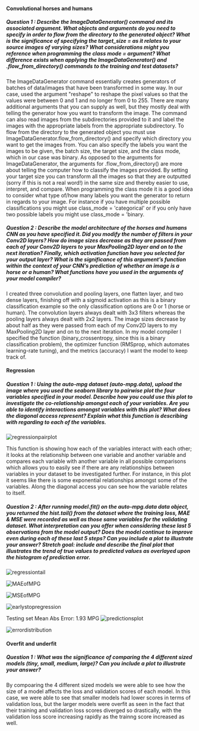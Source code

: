 #### Convolutional horses and humans

##### Question 1 : Describe the ImageDataGenerator() command and its associated argument.  What objects and arguments do you need to specify in order to flow from the directory to the generated object?  What is the significance of specifying the target_size = as it relates to your source images of varying sizes? What considerations might you reference when programming the class mode = argument?  What difference exists when applying the ImageDataGenerator() and .flow_from_directory() commands to the training and test datasets?
The ImageDataGenerator command essentially creates generators of batches of data/images that have been transformed in some way. In our case, used the argument "reshape" to reshape the pixel values so that the values were between 0 and 1 and no longer from 0 to 255. There are many additional arguments that you can supply as well, but they mostly deal with telling the generator how you want to transform the image. The command can also read images from the subdirectories provided to it and label the images with the appropriate labels from the appropriate subdirectory. To flow from the directory to the generated object you must use ImageDataGenerator.flow_from_directory() and specify which directory you want to get the images from. You can also specify the labels you want the images to be given, the batch size, the target size, and the class mode, which in our case was binary. As opposed to the arguments for ImageDataGenerator, the arguments for .flow_from_directory() are more about telling the computer how to classify the images provided. By setting your target size you can transform all the images so that they are outputted (sorry if this is not a real word!) in the same size and thereby easier to use, interpret, and compare. When programming the class mode it is a good idea to consider what type of/how many labels you want the generator to return in regards to your image. For instance if you have multiple possible classifications you might use class_mode = 'categorical' or if you only have two possible labels you might use class_mode = 'binary. 


##### Question 2 : Describe the model architecture of the horses and humans CNN as you have specified it.  Did you modify the number of filters in your Conv2D layers?  How do image sizes decrease as they are passed from each of your Conv2D layers to your MaxPooling2D layer and on to the next iteration?  Finally, which activation function have you selected for your output layer?  What is the significance of this argument’s function within the context of your CNN’s prediction of whether an image is a horse or a human?  What functions have you used in the arguments of your model compiler?
I created three convolution and pooling layers, one flatten layer, and two dense layers, finishing off with a sigmoid activation as this is a binary classification example so the only classification options are 0 or 1 (horse or human). The convolution layers always dealt with 3x3 filters whereas the pooling layers always dealt with 2x2 layers. The image sizes decrease by about half as they were passed from each of my Conv2D layers to my MaxPooling2D layer and on to the next iteration. In my model compiler I specified the function (binary_crossentropy, since this is a binary classification problem), the optimizer function (RMSprop, which automates learning-rate tuning), and the metrics (accuracy) I want the model to keep track of. 

#### Regression

##### Question 1 : Using the auto-mpg dataset (auto-mpg.data), upload the image where you used the seaborn library to pairwise plot the four variables specified in your model.  Describe how you could use this plot to investigate the co-relationship amongst each of your variables.  Are you able to identify interactions amongst variables with this plot?  What does the diagonal access represent?  Explain what this function is describing with regarding to each of the variables.

![regressionpairplot](https://user-images.githubusercontent.com/67922294/87688133-989fa100-c754-11ea-9427-f90b0094997b.png)

This function is showing how each of the variables interact with each other; it looks at the relationship between one variable and another variable and compares each variable with another variable in all possible comparisons which allows you to easily see if there are any relationships between variables in your dataset to be investigated further. For instance, in this plot it seems like there is some exponential relationships amongst some of the variables. Along the diagonal access you can see how the variable relates to itself. 

##### Question 2 : After running model.fit() on the auto-mpg.data data object, you returned the hist.tail() from the dataset where the training loss, MAE & MSE were recorded as well as those same variables for the validating dataset.  What interpretation can you offer when considering these last 5 observations from the model output?  Does the model continue to improve even during each of these last 5 steps?  Can you include a plot to illustrate your answer?  Stretch goal: include and describe the final plot that illustrates the trend of true values to predicted values as overlayed upon the histogram of prediction error.  
![regressiontail](https://user-images.githubusercontent.com/67922294/87689123-d650f980-c755-11ea-89fe-af23c8ca1bdf.png)

![MAEofMPG](https://user-images.githubusercontent.com/67922294/87689342-16b07780-c756-11ea-8b15-13eb82341c88.png)

![MSEofMPG](https://user-images.githubusercontent.com/67922294/87689674-7e66c280-c756-11ea-8a0d-5cc2f9f1aad0.png)

![earlystopregression](https://user-images.githubusercontent.com/67922294/87690141-0e0c7100-c757-11ea-9b12-26c7ab06ca16.png)

Testing set Mean Abs Error:  1.93 MPG
![predictionsplot](https://user-images.githubusercontent.com/67922294/87690387-65aadc80-c757-11ea-83c8-260815e0979e.png)

![errordistribution](https://user-images.githubusercontent.com/67922294/87690520-8ffc9a00-c757-11ea-86be-4bb09ef0760b.png)

#### Overfit and underfit
##### Question 1 : What was the significance of comparing the 4 different sized models (tiny, small, medium, large)?  Can you include a plot to illustrate your answer?

By compoaring the 4 different sized models we were able to see how the size of a model affects the loss and validation scores of each model. In this case, we were able to see that smaller models had lower scores in terms of validation loss, but the larger models were overfit as seen in the fact that their training and validation loss scores diverged so drastically, with the validation loss score increasing rapidly as the trainng score increased as well. 

